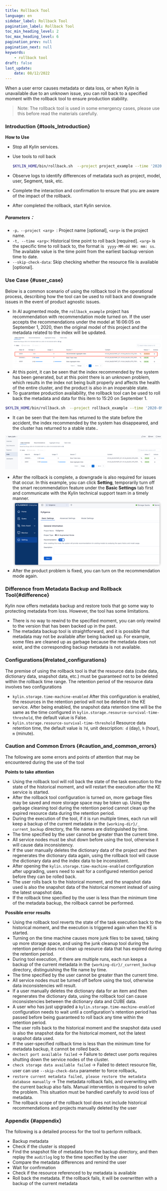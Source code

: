 ```yaml
---
title: Rollback Tool
language: en
sidebar_label: Rollback Tool
pagination_label: Rollback Tool
toc_min_heading_level: 2
toc_max_heading_level: 6
pagination_prev: null
pagination_next: null
keywords:
    - rollback tool
draft: false
last_update:
    date: 08/12/2022
---
```


When a user error causes metadata or data loss, or when Kylin is unavailable due to an unknown issue, you can roll back to a specified moment with the rollback tool to ensure production stability.

> Note: The rollback tool is used in some emergency cases, please use this before read the materials carefully.

### Introduction {#tools_Introduction}

**How to Use** 

- Stop all Kylin services.

- Use tools to roll back

  ```bash
  $KYLIN_HOME/bin/rollback.sh  --project project_example --time '2020-09-01 15:20:19'
  ```

- Observe logs to identify differences of metadata such as project, model, user, Segment, task, etc.

- Complete the interaction and confirmation to ensure that you are aware of the impact of the rollback.

- After completed the rollback, start Kylin service.

##### Parameters：

- `-p，--project <arg> `: Project name [optional], `<arg>` is the project name.
- `-t, --time <arg>`: Historical time point to roll back [required]. `<arg>` is the specific time to roll back to, the format is ` yyyy-MM-dd HH: mm: ss`. The available value is the time point from the earliest backup version time to date.
- `--skip-check-data`: Skip checking whether the resource file is available [optional].

### Use Case {#user_case}

Below is a common scenario of using the rollback tool in the operational process, describing how the tool can be used to roll back and downgrade issues in the event of product agnostic issues.

- In AI augmented mode, the `rollback_example` project has recommendation with recommendation mode turned on. If the user accepts the recommendations under the model at 16:06:05 on September 1, 2020, then the original model of this project and the metadata related to the index will be updated.
  ![accept_recommendations](images/accept_en.png)
- At this point, it can be seen that the index recommended by the system has been generated, but at this point there is an unknown problem, which results in the index not being built properly and affects the health of the entire cluster, and the product is also in an inoperable state.
- To guarantee production availability, the rollback tool can be used to roll back the metadata and data for this item to 15:20 on September 1.

```sh
$KYLIN_HOME/bin/rollback.sh  --project rollback_example --time '2020-09-01 15:20:19'
```

- It can be seen that the item has returned to the state before the accident, the index recommended by the system has disappeared, and the cluster has returned to a stable state..

![rollback_finish](images/rollback_en.png)

- After the rollback is complete, a downgrade is also required for issues that occur. In this example, you can click **Setting**, temporarily turn off the smart recommendation feature under the **Basic Settings** tab first and communicate with the Kylin technical support team in a timely manner.
  ![downgrade](images/button_en.png)
- After the product problem is fixed, you can turn on the recommendation mode again.

### Difference from Metadata Backup and Rollback Tool{#difference}

Kylin now offers metadata backup and restore tools that go some way to protecting metadata from loss. However, the tool has some limitations.

- There is no way to rewind to the specified moment, you can only rewind to the version that has been backed up in the past.
- The metadata backup tool is straightforward, and it is possible that metadata may not be available after being backed up. For example, some files are cleaned up as garbage because the metadata does not exist, and the corresponding backup metadata is not available.

### Configurations{#related_configurations}


The premise of using the rollback tool is that the resource data (cube data, dictionary data, snapshot data, etc.) must be guaranteed not to be deleted within the rollback time range. The retention period of the resource data involves two configurations

*  `kylin.storage.time-machine-enabled` After this configuration is enabled, the resources in the retention period will not be deleted in the KE service. After being enabled, the snapshot data retention time will be the same as the time configured in `kylin.storage.resource-survival-time-threshold`, the default value is False.
*  `kylin.storage.resource-survival-time-threshold` Resource data retention time, the default value is `7d`, unit description:` d` (day), `h` (hour),` m` (minute).

### Caution and Common Errors {#caution_and_common_errors}

The following are some errors and points of attention that may be encountered during the use of the tool

**Points to take attention**

- Using the rollback tool will roll back the state of the task execution to the state of the historical moment, and will restart the execution after the KE service is started.
- After the rollback tool configuration is turned on, more garbage files may be saved and more storage space may be token up. Using the garbage cleaning tool during the retention period cannot clean up the expired resource data during the retention period.
- During the execution of the tool, if it is run multiple times, each run will keep a backup of the current metadata in the `{working-dir}/_ current_backup` directory, the file names are distinguished by time.
- The time specified by the user cannot be greater than the current time.
- All service nodes must be shut down before using the tool, otherwise it will cause data inconsistency.
- If the user manually deletes the dictionary data of the project and then regenerates the dictionary data again, using the rollback tool will cause the dictionary data and the index data to be inconsistent.
- After opening the `kylin.storage.time-machine-enabled` configuration after upgrading, users need to wait for a configured retention period before they can be rolled back.
- The user rolls back to the historical moment, and the snapshot data used is also the snapshot data of the historical moment instead of using the latest snapshot data.
- If the rollback time specified by the user is less than the minimum time of the metadata backup, the rollback cannot be performed.

**Possible error results**

- Using the rollback tool reverts the state of the task execution back to the historical moment, and the execution is triggered again when the KE is started.
- Turning on the time machine causes more junk files to be saved, taking up more storage space, and using the junk cleanup tool during the retention period does not clean up resource data that has expired during the retention period.
- During tool execution, if there are multiple runs, each run keeps a backup of the current metadata in the `{working-dir}/_current_backup` directory, distinguishing the file name by time.
- The time specified by the user cannot be greater than the current time.
- All service nodes must be turned off before using the tool, otherwise data inconsistencies will result.
- If a user manually deletes the dictionary data for an item and then regenerates the dictionary data, using the rollback tool can cause inconsistencies between the dictionary data and CUBE data.
- A user who has just upgraded a `kylin.storage.time-machine-enabled` configuration needs to wait until a configuration's retention period has passed before being guaranteed to roll back any time within the retention period.
- The user rolls back to the historical moment and the snapshot data used is also the snapshot data for the historical moment, not the latest snapshot data used.
- If the user-specified rollback time is less than the minimum time for metadata backup, it cannot be rolled back.
- `dectect port available failed` -> Failure to detect user ports requires shutting down the service nodes of the cluster.
- `check storage data available failed` -> Failed to detect resource file, user can use `--skip-check-data` parameter to force rollback。
- `restore current metadata failed, please restore the metadata database manually` -> The metadata rollback fails, and overwriting with the current backup also fails. Manual intervention is required to solve the problem. This situation must be handled carefully to avoid loss of metadata.
- The rollback scope of the rollback tool does not include historical recommendations and projects manually deleted by the user

### Appendix {#appendix}

The following is a detailed process for the tool to perform rollback.

- Backup metadata
- Check if the cluster is stopped
- Find the snapshot file of metadata from the backup directory, and then replay the `auditlog` log to the time specified by the user
- Compare the metadata differences and remind the user
- Wait for confirmation
- Check if the resource referenced to by metadata is available
- Roll back the metadata. If the rollback fails, it will be overwritten with a backup of the current metadata
